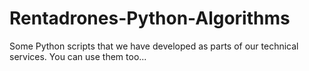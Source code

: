 # Rentadrones-Python-Algorithms
Some Python scripts that we have developed as parts of our technical services. You can use them too...
